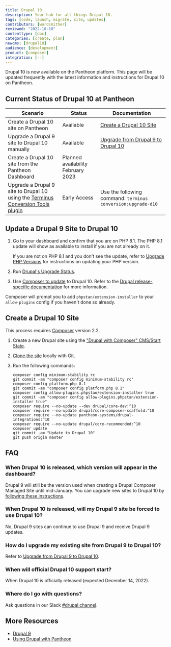 ```yaml
---
title: Drupal 10
description: Your hub for all things Drupal 10.
tags: [code, launch, migrate, site, updates]
contributors: [wordsmither]
reviewed: "2022-10-18"
contenttype: [doc]
categories: [create, plan]
newcms: [drupal10]
audience: [development]
product: [composer]
integration: [--]
---
```


Drupal 10 is now available on the Pantheon platform. This page will be updated frequently with the latest information and instructions for Drupal 10 on Pantheon.

## Current Status of Drupal 10 at Pantheon

| Scenario | Status | Documentation |
|---|---|---|
| Create a Drupal 10 site on Pantheon | Available | [Create a Drupal 10 Site](/drupal-10#create-a-drupal-10-site)|
| Upgrade a Drupal 9 site to Drupal 10 manually | Available | [Upgrade from Drupal 9 to Drupal 10](/drupal-10#upgrade-a-drupal-9-site-to-drupal-10) |
| Create a Drupal 10 site from the Pantheon Dashboard | Planned availability February 2023 | |
| Upgrade a Drupal 9 site to Drupal 10 using the [Terminus Conversion Tools plugin](https://github.com/pantheon-systems/terminus-conversion-tools-plugin) | Early Access | Use the following command: `terminus conversion:upgrade-d10` |


## Update a Drupal 9 Site to Drupal 10

1. Go to your dashboard and confirm that you are on PHP 8.1. The PHP 8.1 update will show as available to install if you are not already on it.

   If you are not on PHP 8.1 and you don't see the update, refer to [Upgrade PHP Versions](https://pantheon.io/docs/guides/php/php-versions) for instructions on updating your PHP version.

1. Run [Drupal's Upgrade Status](https://www.drupal.org/project/upgrade_status).

1. Use [Composer to update](/guides/upgrade-drupal-8-ic-to-drupal-9#set-drupal-core-version) to Drupal 10. Refer to the [Drupal release-specific documentation](https://www.drupal.org/project/drupal/releases) for more information.

<Alert title="Note" type="info" >

Composer will prompt you to add `phpstan/extension-installer` to your `allow-plugins` config if you haven't done so already.

</Alert>

## Create a Drupal 10 Site

<Alert title="Note" type="info" >

This process requires [Composer](https://getcomposer.org/doc/01-basic-usage.md) version 2.2.

</Alert>

1. Create a new Drupal site using the ["Drupal with Composer" CMS/Start State](/guides/quickstart/create-new-site/).

1. [Clone the site](/guides/git/git-config#clone-your-site-codebase) locally with Git.

1. Run the following commands:

   ```bash{promptUser: user}
   composer config minimum-stability rc
   git commit -am "composer config minimum-stability rc"
   composer config platform.php 8.1
   git commit -am "composer config platform.php 8.1"
   composer config allow-plugins.phpstan/extension-installer true
   git commit -am "composer config allow-plugins.phpstan/extension-installer true"
   composer require --no-update --dev drupal/core-dev:^10
   composer require --no-update drupal/core-composer-scaffold:^10
   composer require --no-update pantheon-systems/drupal-integrations:^10
   composer require --no-update drupal/core-recommended:^10
   composer update
   git commit -am "Update to Drupal 10"
   git push origin master
   ```

## FAQ

### When Drupal 10 is released, which version will appear in the dashboard?

Drupal 9 will still be the version used when creating a Drupal Composer Managed Site until mid-January. You can upgrade new sites to Drupal 10 by [following these instructions](/drupal-10#update-a-drupal-9-site-to-drupal-10).

### When Drupal 10 is released, will my Drupal 9 site be forced to use Drupal 10?

No, Drupal 9 sites can continue to use Drupal 9 and receive Drupal 9 updates.

### How do I upgrade my existing site from Drupal 9 to Drupal 10?

Refer to [Upgrade from Drupal 9 to Drupal 10](/drupal-10#update-a-drupal-9-site-to-drupal-10).

### When will official Drupal 10 support start?

When Drupal 10 is officially released (expected December 14, 2022).

### Where do I go with questions?

Ask questions in our Slack [#drupal channel](https://pantheon-community.slack.com/archives/CTA1621KK).

## More Resources

- [Drupal 9](/drupal-9)
- [Using Drupal with Pantheon](/develop-drupal)
